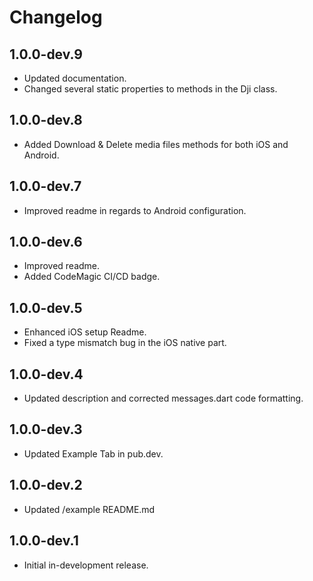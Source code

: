 # Changelog

## 1.0.0-dev.9

- Updated documentation.
- Changed several static properties to methods in the Dji class.

## 1.0.0-dev.8

- Added Download & Delete media files methods for both iOS and Android.

## 1.0.0-dev.7

- Improved readme in regards to Android configuration.

## 1.0.0-dev.6

- Improved readme.
- Added CodeMagic CI/CD badge.

## 1.0.0-dev.5

- Enhanced iOS setup Readme.
- Fixed a type mismatch bug in the iOS native part.

## 1.0.0-dev.4

- Updated description and corrected messages.dart code formatting.

## 1.0.0-dev.3

- Updated Example Tab in pub.dev.

## 1.0.0-dev.2

- Updated /example README.md

## 1.0.0-dev.1

- Initial in-development release.

